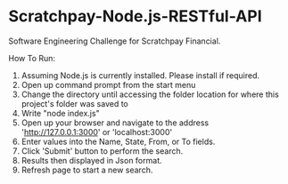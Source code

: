 # Scratchpay-Node.js-RESTful-API
Software Engineering Challenge for Scratchpay Financial. 

How To Run:

1. Assuming Node.js is currently installed. Please install if required.
2. Open up command prompt from the start menu
3. Change the directory until accessing the folder location for where this project's folder was saved to
4. Write "node index.js"
5. Open up your browser and navigate to the address 'http://127.0.0.1:3000' or 'localhost:3000'
6. Enter values into the Name, State, From, or To fields.
7. Click 'Submit' button to perform the search.
8. Results then displayed in Json format.
9. Refresh page to start a new search.
